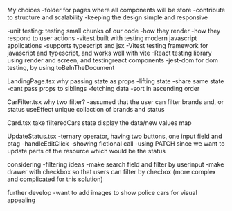 My choices
-folder for pages where all components will be store
-contribute to structure and scalability
-keeping the design simple and responsive

-unit testing: testing small chunks of our code
-how they render
-how they respond to user actions
-vitest built with testing modern javascript applications
-supports typescript and jsx
-Vitest testing framework for javascript and typescript, and works well with vite
-React testing library using render and screen, and testingreact components
-jest-dom for dom testing, by using toBeInTheDocument

LandingPage.tsx
why passing state as props
-lifting state
-share same state
-cant pass props to siblings
-fetching data
-sort in ascending order

CarFilter.tsx
why two filter?
-assumed that the user can filter brands and, or status
useEffect
unique collaction of brands and status

Card.tsx
take filteredCars state
display the data/new values
map

UpdateStatus.tsx
-ternary operator, having two buttons, one input field and ptag
-handleEditClick
-showing fictional call
-using PATCH since we want to update parts of the resource which would be the status

considering
-filtering ideas
-make search field and filter by userinput
-make drawer with checkbox so that users can filter by checbox (more complex and complicated for this solution)

further develop
-want to add images to show police cars for visual appealing
